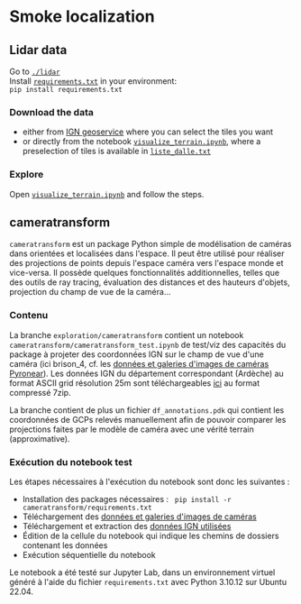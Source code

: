 # Smoke localization

## Lidar data
Go to [`./lidar`](./lidar)  
Install [`requirements.txt`](./lidar/requirements.txt) in your environment:  
`pip install requirements.txt`  

### Download the data
- either from [IGN geoservice](https://geoservices.ign.fr/lidarhd) where you can select the tiles you want
- or directly from the notebook [`visualize_terrain.ipynb`](./lidar/visualize_terrain.ipynb), where a preselection of tiles is available in [`liste_dalle.txt`](./lidar/data/MNS/liste_dalle.txt)  

### Explore
Open [`visualize_terrain.ipynb`](./lidar/visualize_terrain.ipynb) and follow the steps.


## cameratransform

`cameratransform` est un package Python simple de modélisation de caméras dans orientées et localisées dans l'espace.
Il peut être 
utilisé pour réaliser des projections de points depuis l'espace caméra vers l'espace monde et vice-versa. Il possède 
quelques fonctionnalités additionnelles, telles que des outils de ray tracing, évaluation des distances et des 
hauteurs d'objets, projection du champ de vue de la caméra...

### Contenu

La branche `exploration/cameratransform` contient un notebook `cameratransform/cameratransform_test.ipynb` de test/viz des capacités du package à projeter des 
coordonnées IGN sur le champ de vue d'une caméra (ici brison_4, cf. les [données et galeries d'images de caméras Pyronear](https://drive.google.com/file/d/1GsJIjNyjnZjV2tzMuB0xTZ2hwz-lpRjB/view?usp=sharing)). Les données IGN du département correspondant (Ardèche) au format ASCII grid résolution 25m sont téléchargeables [ici](https://wxs.ign.fr/aqd29otkz2hofiee5pb0fygn/telechargement/prepackage/BDALTI-25M_PACK_FXX_2023-02-01$BDALTIV2_2-0_25M_ASC_LAMB93-IGN69_D007_2022-12-16/file/BDALTIV2_2-0_25M_ASC_LAMB93-IGN69_D007_2022-12-16.7z) au format compressé 7zip.

La branche contient de plus un fichier `df_annotations.pdk` qui contient les coordonnées de GCPs relevés manuellement afin de pouvoir comparer les projections faites par le modèle de caméra avec une vérité terrain (approximative).

### Exécution du notebook test

Les étapes nécessaires à l'exécution du notebook sont donc les suivantes :
- Installation des packages nécessaires : ` pip install -r cameratransform/requirements.txt`
- Téléchargement des [données et galeries d'images de caméras](https://drive.google.com/file/d/1GsJIjNyjnZjV2tzMuB0xTZ2hwz-lpRjB/view?usp=sharing)
- Téléchargement et extraction des [données IGN utilisées](https://wxs.ign.fr/aqd29otkz2hofiee5pb0fygn/telechargement/prepackage/BDALTI-25M_PACK_FXX_2023-02-01$BDALTIV2_2-0_25M_ASC_LAMB93-IGN69_D007_2022-12-16/file/BDALTIV2_2-0_25M_ASC_LAMB93-IGN69_D007_2022-12-16.7z)
- Édition de la cellule du notebook qui indique les chemins de dossiers contenant les données
- Exécution séquentielle du notebook

Le notebook a été testé sur Jupyter Lab, dans un environnement virtuel généré à l'aide du fichier `requirements.txt` avec Python 3.10.12 sur Ubuntu 22.04.
